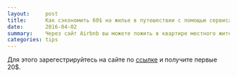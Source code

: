 ```yaml
---
layout:     post
title:      Как сэкономить 60$ на жилье в путешествии с помощью сервиса Airbnb.
date:       2016-04-02
summary:    Через сайт Airbnb вы можете пожить в квартире местного жителя и сэкономить до 60 долларов. 			
categories: tips
---
```


Для этого зарегестрируйтесь на сайте по <a href="http://www.airbnb.ru/c/dimar6?s=8">ссылке</a> и получите первые 20$.

